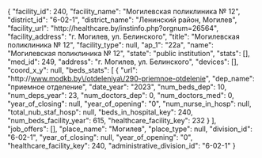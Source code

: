 {
    "facility_id": 240,
    "facility_name": "Могилевская поликлиника № 12",
    "district_id": "6-02-1",
    "district_name": "Ленинский район, Могилев",
    "facility_url": "http:\/\/healthcare.by\/instinfo.php?orgnum=26564",
    "facility_address": "г. Могилев, ул. Белинского",
    "title": "Могилевская поликлиника № 12",
    "facility_type": null,
    "ap_1": "22а",
    "name": "Могилевская поликлиника № 12",
    "state": "public institution",
    "stats": [],
    "med_id": 249,
    "address": "г. Могилев, ул. Белинского",
    "devices": [],
    "coord_x_y": null,
    "beds_stats": [
        {
            "url": "http:\/\/www.modkb.by\/otdeleniya\/290-priemnoe-otdelenie",
            "dep_name": "приемное отделение",
            "date_year": "2023",
            "num_beds_dep": 10,
            "num_deps_year": 23,
            "num_doctors_dep": 0,
            "num_doctors_med": 0,
            "year_of_closing": null,
            "year_of_opening": "0",
            "num_nurse_in_hosp": null,
            "total_nub_staf_hosp": null,
            "beds_in_hospital_key": 240,
            "num_beds_facility_year": 615,
            "healthcare_facility_key": 232
        }
    ],
    "job_offers": [],
    "place_name": "Могилев",
    "place_type": null,
    "division_id": "6-02-1",
    "year_of_closing": null,
    "year_of_opening": "0",
    "healthcare_facility_key": 240,
    "administrative_division_id": "6-02-1"
}